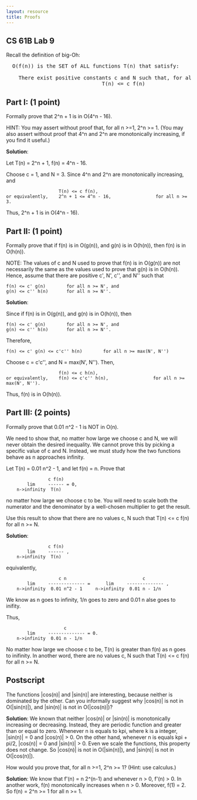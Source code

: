 ```yaml
---
layout: resource
title: Proofs
---
```

CS 61B  Lab 9
-------------
Recall the definition of big-Oh:

<pre>
  O(f(n)) is the SET of ALL functions T(n) that satisfy: 

    There exist positive constants c and N such that, for all n >= N,
                               T(n) <= c f(n)                        
</pre>

Part I:  (1 point)
------------------
Formally prove that 2^n + 1  is in  O(4^n - 16).

HINT:  You may assert without proof that, for all n >=1, 2^n >= 1.
(You may also assert without proof that 4^n and 2^n are monotonically
increasing, if you find it useful.)

**Solution**:

Let T(n) = 2^n + 1, f(n) = 4^n - 16.

Choose c = 1, and N = 3. Since 4^n and 2^n are monotonically increasing, and 

                        T(n) <= c f(n),
    or equivalently,    2^n + 1 <= 4^n - 16,                 for all n >= 3.

Thus, 2^n + 1  is in  O(4^n - 16).

Part II:  (1 point)
-------------------
Formally prove that if f(n) is in O(g(n)), and g(n) is in O(h(n)), then
f(n) is in O(h(n)).

NOTE:  The values of c and N used to prove that f(n) is in O(g(n)) are
not necessarily the same as the values used to prove that g(n) is in O(h(n)).
Hence, assume that there are positive c', N', c'', and N'' such that

    f(n) <= c' g(n)        for all n >= N', and
    g(n) <= c'' h(n)       for all n >= N''.

**Solution**:

Since if f(n) is in O(g(n)), and g(n) is in O(h(n)), then

    f(n) <= c' g(n)        for all n >= N', and
    g(n) <= c'' h(n)       for all n >= N''.

Therefore,

    f(n) <= c' g(n) <= c'c'' h(n)        for all n >= max(N', N'')

Choose c = c'c'', and N = max(N', N''). Then, 

                        f(n) <= c h(n),
    or equivalently,    f(n) <= c'c'' h(n),                 for all n >= max(N', N'').

Thus, f(n)  is in  O(h(n)).

Part III:  (2 points)
---------------------
Formally prove that 0.01 n^2 - 1  is NOT in  O(n).

We need to show that, no matter how large we choose c and N, we will never
obtain the desired inequality.  We cannot prove this by picking a specific
value of c and N.  Instead, we must study how the two functions behave as
n approaches infinity.

Let T(n) = 0.01 n^2 - 1, and let f(n) = n.  Prove that

                    c f(n)
            lim     ------ = 0,
        n->infinity  T(n)

no matter how large we choose c to be.  You will need to scale both the
numerator and the denominator by a well-chosen multiplier to get the result.

Use this result to show that there are no values c, N such that T(n) <= c f(n)
for all n >= N.

**Solution**:

                    c f(n)
            lim     ------ ,
        n->infinity  T(n)

equivalently,

                        c n                             c
            lim     -------------- =      lim     -------------- , 
        n->infinity  0.01 n^2 - 1     n->infinity  0.01 n - 1/n

We know as n goes to infinity, 1/n goes to zero and 0.01 n alse goes to inifity. 

Thus, 

                          c
            lim     -------------- = 0.
        n->infinity  0.01 n - 1/n

No matter how large we choose c to be, T(n) is greater than f(n) as n goes to inifinity. In another word, there are no values c, N such that T(n) <= c f(n) for all n >= N.

Postscript
----------
The functions |cos(n)| and |sin(n)| are interesting, because neither is
dominated by the other.  Can you informally suggest why |cos(n)| is not in
O(|sin(n)|), and |sin(n)| is not in O(|cos(n)|)?

**Solution**: We known that neither |cos(n)| or |sin(n)| is monotonically increasing or decreasing. Instead, they are periodic function and greater than or equal to zero. Whenever n is equals to kpi, where k is a integer, |sin(n)| = 0 and |cos(n)| > 0. On the other hand, whenever n is equals kpi + pi/2, |cos(n)| = 0 and |sin(n)| > 0. Even we scale the functions, this property does not change. So 
|cos(n)| is not in O(|sin(n)|), and |sin(n)| is not in O(|cos(n)|).

How would you prove that, for all n >=1, 2^n >= 1?  (Hint:  use calculus.)

**Solution**: We know that f'(n) = n 2^(n-1) and whenever n > 0, f'(n) > 0. In another work, f(n) monotonically increases when n > 0. Moreover, f(1) = 2. So f(n) = 2^n >= 1 for all n >= 1. 